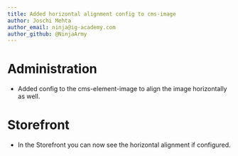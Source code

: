 ```yaml
---
title: Added horizontal alignment config to cms-image
author: Joschi Mehta
author_email: ninja@ig-academy.com
author_github: @NinjaArmy
---
```

# Administration
* Added config to the cms-element-image to align the image horizontally as well.
# Storefront
* In the Storefront you can now see the horizontal alignment if configured.